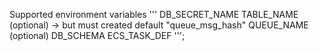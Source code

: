 

Supported environment variables
'''
    DB_SECRET_NAME
    TABLE_NAME (optional) -> but must created default "queue_msg_hash"
    QUEUE_NAME (optional)
    DB_SCHEMA 
    ECS_TASK_DEF
''';